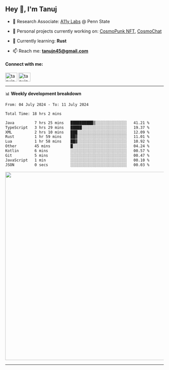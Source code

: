 <h2>Hey 👋, I'm Tanuj</h2>

- 🔬 Research Associate: [A11y Labs](https://a11y.ist.psu.edu/) @ Penn State 

- 🔭 Personal projects currently working on: [CosmoPunk NFT](https://github.com/tanujn45/CosmoNFT), [CosmoChat](https://github.com/tanujn45/CosmoChat)

- 🌱 Currently learning: **Rust**

- 📫 Reach me: **tanujn45@gmail.com**

<h4 align="left">Connect with me:</h4>
<p align="left">
<a href="https://twitter.com/tanujn45" target="blank"><img align="center" src="https://raw.githubusercontent.com/rahuldkjain/github-profile-readme-generator/master/src/images/icons/Social/twitter.svg" alt="tanujn45" height="28" width="38" /></a>
<a href="https://linkedin.com/in/tanujn45" target="blank"><img align="center" src="https://raw.githubusercontent.com/rahuldkjain/github-profile-readme-generator/master/src/images/icons/Social/linked-in-alt.svg" alt="tanujn45" height="28" width="38" /></a>
</p>

-------

📊 **Weekly development breakdown**
<!--START_SECTION:waka-->

```txt
From: 04 July 2024 - To: 11 July 2024

Total Time: 18 hrs 2 mins

Java         7 hrs 25 mins   ██████████▒░░░░░░░░░░░░░░   41.21 %
TypeScript   3 hrs 29 mins   █████░░░░░░░░░░░░░░░░░░░░   19.37 %
XML          2 hrs 10 mins   ███░░░░░░░░░░░░░░░░░░░░░░   12.09 %
Rust         1 hr 59 mins    ██▓░░░░░░░░░░░░░░░░░░░░░░   11.01 %
Lua          1 hr 58 mins    ██▓░░░░░░░░░░░░░░░░░░░░░░   10.92 %
Other        45 mins         █░░░░░░░░░░░░░░░░░░░░░░░░   04.24 %
Kotlin       6 mins          ░░░░░░░░░░░░░░░░░░░░░░░░░   00.57 %
Git          5 mins          ░░░░░░░░░░░░░░░░░░░░░░░░░   00.47 %
JavaScript   1 min           ░░░░░░░░░░░░░░░░░░░░░░░░░   00.10 %
JSON         0 secs          ░░░░░░░░░░░░░░░░░░░░░░░░░   00.03 %
```

<!--END_SECTION:waka-->

<img src="https://wakatime.com/share/@018e9abd-1aa4-4aa6-9db7-5ca3b999e810/4650b67a-98aa-46b4-b598-3d8a2451f0df.svg" width="600"/>

-------
